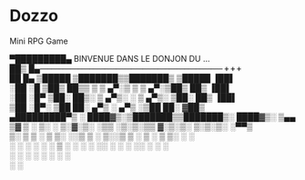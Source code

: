 # Dozzo
Mini RPG Game

                                                                                                                                                                        
▀█████████▄  BINVENUE DANS LE DONJON DU ...                                                                                                                              
  ██▒     █▄                                                 ᚐ ᚐ ᚐ                                                                                                       
  ██       █▄  ▒█████  ▒███████▒▒███████▒ ▒█████   ▐██▌                                                                                                                  
 ░██       ░█ ▒██▒  ██▒▒ ▒ ▒ ▄▀░▒ ▒ ▒ ▄▀░▒██▒  ██▒ ▐██▌                                                                                                                  
 ░██      ░█▀ ▒██░  ██▒░ ▒ ▄▀▒░ ░ ▒ ▄▀▒░ ▒██░  ██▒ ▐██▌                                                                                                                  
 ▒██     ░█▀░ ▒██   ██░  ▄▀▒   ░  ▄▀▒   ░▒██   ██░ ▓██▒                                                                                                                  
▄█████████▀▒  ░ ████▓▒░▒███████▒▒███████▒░ ████▓▒░ ▒▄▄                                                                                                                   
 ▒▓  ▒ ░ ▒░  ░ ▒░▓░▒░ ░▒▒  ░▒░▒░▒▒ ▓░▒░▒░ ▒░▒░▒░   ░▀▀▒                                                                                                                  
   ▒░ ▒  ▒   ░ ▒ ▒░ ░░▒ ▒ ░ ▒░░▒ ▒ ░ ▒  ░ ▒ ▒░     ░  ░                                                                                                                  
    ░ ░  ░   ░ ░ ░ ▒  ░ ░ ░ ░ ░░ ░ ░ ░ ░░ ░ ░        ░                                                                                                                   
     ░          ░ ░    ░ ░      ░ ░        ░                                                                                                                             
                 ░               ░                                                                                                                                                                                                                                                                                                                                                      
